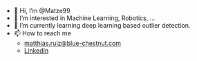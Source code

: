- 👋 Hi, I’m @Matze99
- 👀 I’m interested in Machine Learning, Robotics, ...
- 🌱 I’m currently learning deep learning based outlier detection.
- 📫 How to reach me 
  - matthias.ruiz@blue-chestnut.com
  - [LinkedIn](https://www.linkedin.com/in/matthias-ruiz-hamacher-769766176/)

<!---
Matze99/Matze99 is a ✨ special ✨ repository because its `README.md` (this file) appears on your GitHub profile.
You can click the Preview link to take a look at your changes.
--->
